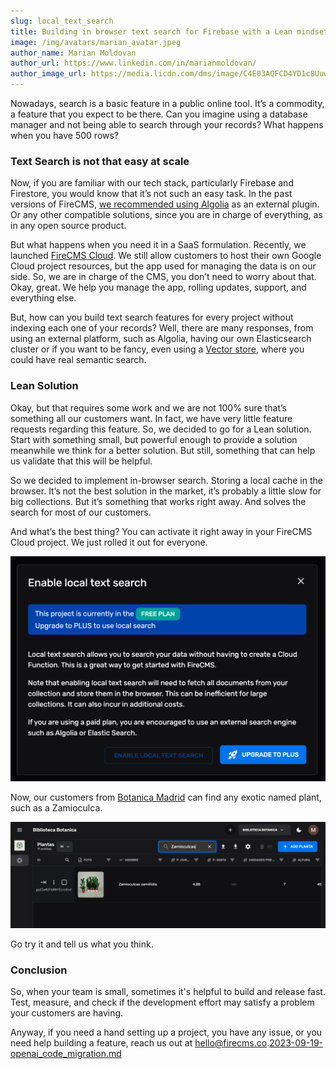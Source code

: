 ```yaml
---
slug: local_text_search
title: Building in browser text search for Firebase with a Lean mindset
image: /img/avatars/marian_avatar.jpeg
author_name: Marian Moldovan
author_url: https://www.linkedin.com/in/marianmoldovan/
author_image_url: https://media.licdn.com/dms/image/C4E03AQFCD4YD1c8Uuw/profile-displayphoto-shrink_800_800/0/1655896232142?e=1710979200&v=beta&t=EckecOc3z-7s_6AaWW7rehbAOzrs4KTgOn73IivyLOA
---
```


Nowadays, search is a basic feature in a public online tool. It’s a commodity, a feature that you expect to be there.
Can you imagine using a database manager and not being able to search through your records? What happens when you have
500 rows?

### Text Search is not that easy at scale

Now, if you are familiar with our tech stack, particularly Firebase and Firestore, you would know that it’s not such an
easy task. In the past versions of
FireCMS, [we recommended using Algolia](https://firecms.co/docs/collections/text_search) as an external plugin. Or any
other compatible solutions, since you are in charge of everything, as in any open source product.

But what happens when you need it in a SaaS formulation. Recently, we
launched [FireCMS Cloud](https://app.firecms.co/p/hey-hoy-letsgo-cm3hx). We still allow customers to host their own
Google Cloud project resources, but the app used for managing the data is on our side. So, we are in charge of the CMS,
you don’t need to worry about that. Okay, great. We help you manage the app, rolling updates, support, and everything
else.

But, how can you build text search features for every project without indexing each one of your records? Well, there are
many responses, from using an external platform, such as Algolia, having our own Elasticsearch cluster or if you want to
be fancy, even using a [Vector store](https://www.elastic.co/what-is/vector-search), where you could have real semantic
search.

### Lean Solution

Okay, but that requires some work and we are not 100% sure that’s something all our customers want. In fact, we have
very little feature requests regarding this feature. So, we decided to go for a Lean solution. Start with something
small, but powerful enough to provide a solution meanwhile we think for a better solution. But still, something that can
help us validate that this will be helpful.

So we decided to implement in-browser search. Storing a local cache in the browser. It’s not the best solution in the
market, it’s probably a little slow for big collections. But it’s something that works right away. And solves the search
for most of our customers.

And what’s the best thing? You can activate it right away in your FireCMS Cloud project. We just rolled it out for
everyone.

![text_search_dialog.png](..%2Fstatic%2Fimg%2Fblog%2Ftext_search_dialog.png)

Now, our customers from [Botanica Madrid](https://botanicamadrid.com/) can find any exotic named plant, such as a
Zamioculca.

![botanica_search.png](..%2Fstatic%2Fimg%2Fblog%2Fbotanica_search.png)

Go try it and tell us what you think.

### Conclusion

So, when your team is small, sometimes it's helpful to build and release fast. Test, measure, and check if the
development effort may satisfy a problem your customers are having.

Anyway, if you need a hand setting up a project, you have any issue, or you need help building a feature, reach us out
at hello@firecms.co.[2023-09-19-openai_code_migration.md](2023-09-19-openai_code_migration.md)
